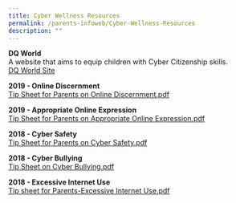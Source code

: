 ```yaml
---
title: Cyber Wellness Resources
permalink: /parents-infoweb/Cyber-Wellness-Resources
description: ""
---
```

**DQ World**  
A website that aims to equip children with Cyber Citizenship skills.  
[DQ World Site](https://www.dqworld.net/#!/landing/whatisdqworld)  
  
**2019 - Online Discernment**  
[Tip Sheet for Parents on Online Discernment.pdf](/files/Tip%20Sheet%20for%20Parents%20on%20Online%20Discernment.pdf)
  
**2019 - Appropriate Online Expression**
<br>[Tip Sheet for Parents on Appropriate Online Expression.pdf](/files/Tip%20Sheet%20for%20Parents%20on%20Appropriate%20Online%20Expression.pdf)

**2018 - Cyber Safety**  
[Tip Sheet for Parents on Cyber Safety.pdf](/files/Tip%20Sheet%20for%20Parents%20on%20Cyber%20Safety.pdf)
  
**2018 - Cyber Bullying**  
[Tip Sheet on Cyber Bullying.pdf](/files/Tip%20Sheet%20on%20Cyber%20Bullying.pdf)
  
**2018 - Excessive Internet Use**  
[Tip sheet for Parents-Excessive Internet Use.pdf](/files/Tip%20sheet%20for%20Parents-Excessive%20Internet%20Use.pdf)